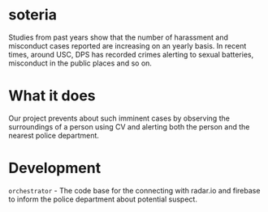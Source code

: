 # soteria
Studies from past years show that the number of harassment and misconduct cases reported are increasing on an yearly basis. In recent times, around USC, DPS has recorded crimes alerting to sexual batteries, misconduct in the public places and so on.

# What it does
Our project prevents about such imminent cases by observing the surroundings of a person using CV and alerting both the person and the nearest police department.

# Development
`orchestrator` - The code base for the connecting with radar.io and firebase to inform the police department about potential suspect.
